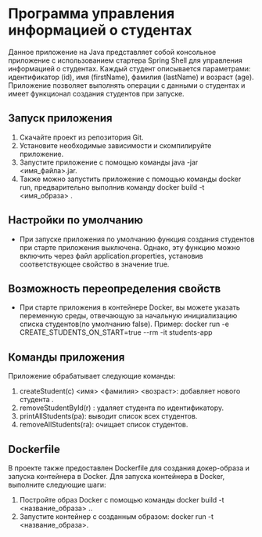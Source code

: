 # Программа управления информацией о студентах

Данное приложение на Java представляет собой консольное приложение с использованием стартера Spring Shell для управления информацией о студентах. Каждый студент описывается параметрами: идентификатор (id), имя (firstName), фамилия (lastName) и возраст (age). Приложение позволяет выполнять операции с данными о студентах и имеет функционал создания студентов при запуске.

## Запуск приложения

1. Скачайте проект из репозитория Git.
2. Установите необходимые зависимости и скомпилируйте приложение.
3. Запустите приложение с помощью команды java -jar <имя_файла>.jar.
4. Также можно запустить приложение с помощью команды docker run, предварительно выполнив команду docker build -t <имя_образа> .

## Настройки по умолчанию

- При запуске приложения по умолчанию функция создания студентов при старте приложения выключена. Однако, эту функцию можно включить через файл application.properties, установив соответствующее свойство в значение true.

## Возможность переопределения свойств 

- При старте приложения в контейнере Docker, вы можете указать переменную среды, отвечающую за начальную инициализацию списка студентов(по умолчанию false). Пример: docker run -e CREATE_STUDENTS_ON_START=true --rm -it students-app  

## Команды приложения

Приложение обрабатывает следующие команды:
1. createStudent(c) <имя> <фамилия> <возраст>: добавляет нового студента .
2. removeStudentById(r) <id>: удаляет студента по идентификатору.  
3. printAllStudents(pa): выводит список всех студентов.
4. removeAllStudents(ra): очищает список студентов.

## Dockerfile

В проекте также предоставлен Dockerfile для создания докер-образа и запуска контейнера в Docker. Для запуска контейнера в Docker, выполните следующие шаги:
1. Постройте образ Docker с помощью команды docker build -t <название_образа> ..
2. Запустите контейнер с созданным образом: docker run -t <название_образа>.
